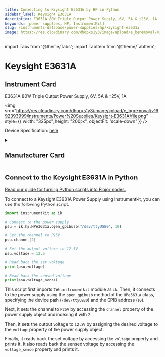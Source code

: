 ```yaml
---
title: Connecting to Keysight E3631A by HP in Python
sidebar_label: Keysight E3631A
description: E3631A 80W Triple Output Power Supply, 6V, 5A & ±25V, 1A
keywords: [power supplies, HP, InstrumentKit]
slug: /instruments-database/power-supplies/hp/keysight-e3631a
image: https://res.cloudinary.com/dhopxs1y3/image/upload/e_bgremoval/v1692393999/Instruments/Power%20Supplies/Keysight-E3631A/file.png
---
```


import Tabs from '@theme/Tabs';
import TabItem from '@theme/TabItem';

# Keysight E3631A

## Instrument Card

<div className="flex">

<div>

E3631A 80W Triple Output Power Supply, 6V, 5A & ±25V, 1A

</div>

<img src="https://res.cloudinary.com/dhopxs1y3/image/upload/e_bgremoval/v1692393999/Instruments/Power%20Supplies/Keysight-E3631A/file.png" style={{ width: "325px", height: "200px", objectFit: "scale-down" }} />

</div>

<div className="flex text-center">

<p>Device Specification: <a target="\_blank" href="https://www.keysight.com/us/en/assets/7018-06785/data-sheets/5968-9726.pdf">here</a></p>

</div>

<details style={{ marginTop: "15px"}}>
<summary><h2>Manufacturer Card</h2></summary>

<img src="https://res.cloudinary.com/dhopxs1y3/image/upload/v1692125999/Instruments/Vendor%20Logos/HP.png" style={{ width: "100%", height: "170px",objectFit: "scale-down" }} />

Keysight Technologies, or Keysight, is an American company that manufactures electronics test and measurement equipment and software.

<ul>
  <li>Headquarters: USA</li>
  <li>Yearly Revenue (millions, USD): 5420.0</li>
  <li>Vendor Website: <a href="https://www.keysight.com/us/en/home.html">here</a></li>
</ul>
</details>

## Connect to the Keysight E3631A in Python

[Read our guide for turning Python scripts into Flojoy nodes.](https://docs.flojoy.ai/custom-nodes/creating-custom-node/)
<Tabs>
<TabItem value="InstrumentKit" label="InstrumentKit">

To connect to a Keysight E3631A Power Supply using Instrumentkit, you can use the following Python script:

```python
import instrumentkit as ik

# Connect to the power supply
psu = ik.hp.HPe3631a.open_gpibusb("/dev/ttyUSB0", 10)

# Set the channel to P25V
psu.channel[2]

# Set the output voltage to 12.5V
psu.voltage = 12.5

# Read back the set voltage
print(psu.voltage)

# Read back the sensed voltage
print(psu.voltage_sense)
```

This script first imports the `instrumentkit` module as `ik`. Then, it connects to the power supply using the `open_gpibusb` method of the `HPe3631a` class, specifying the device path (`/dev/ttyUSB0`) and the GPIB address (`10`).

Next, it sets the channel to `P25V` by accessing the `channel` property of the power supply object and indexing it with `2`.

Then, it sets the output voltage to `12.5V` by assigning the desired voltage to the `voltage` property of the power supply object.

Finally, it reads back the set voltage by accessing the `voltage` property and prints it. It also reads back the sensed voltage by accessing the `voltage_sense` property and prints it.

</TabItem>
</Tabs>